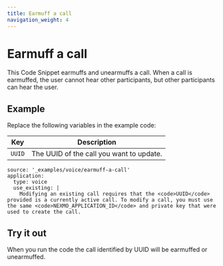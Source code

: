 ```yaml
---
title: Earmuff a call
navigation_weight: 4
---
```


# Earmuff a call

This Code Snippet earmuffs and unearmuffs a call. When a call is earmuffed, the user cannot hear other participants, but other participants can hear the user.

## Example

Replace the following variables in the example code:

Key |	Description
-- | --
`UUID` | The UUID of the call you want to update.

```code_snippets
source: '_examples/voice/earmuff-a-call'
application:
  type: voice
  use_existing: |
    Modifying an existing call requires that the <code>UUID</code> provided is a currently active call. To modify a call, you must use the same <code>NEXMO_APPLICATION_ID</code> and private key that were used to create the call.
```

## Try it out

When you run the code the call identified by UUID will be earmuffed or unearmuffed.
